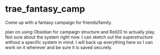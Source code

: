 # trae_fantasy_camp
Come up with a fantasy campaign for friends/family.

plan on using Obsidian for campaign structure and Roll20 to actually play. Not sure about the system right now. I can sketch out the superstructure without a specific system in mind.
I will back up everything here so I can work on it wherever and be sure it is saved securely.
